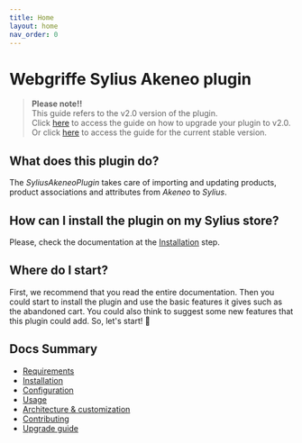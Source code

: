 ```yaml
---
title: Home
layout: home
nav_order: 0
---
```


# Webgriffe Sylius Akeneo plugin

> **Please note!!**<br />
> This guide refers to the v2.0 version of the plugin.<br />
> Click [here](upgrade/upgrade-2.0.html) to access the guide on how to upgrade your plugin to v2.0.<br />
> Or click [here](https://github.com/webgriffe/SyliusAkeneoPlugin/tree/1.17.0) to access the guide for the current stable version.

## What does this plugin do?

The _SyliusAkeneoPlugin_ takes care of importing and updating products, product associations and attributes from _Akeneo_ to _Sylius_.

## How can I install the plugin on my Sylius store?

Please, check the documentation at the [Installation](installation.html) step.

## Where do I start?

First, we recommend that you read the entire documentation. Then you could start to
install the plugin and use the basic features it gives such as the abandoned cart. You could also think to suggest some
new features that this plugin could add. So, let's start! 🚀

## Docs Summary

- [Requirements](requirements.html)
- [Installation](installation.html)
- [Configuration](configuration.html)
- [Usage](usage.html)
- [Architecture & customization](architecture_and_customization.html)
- [Contributing](contributing.html)
- [Upgrade guide](upgrade.html)
